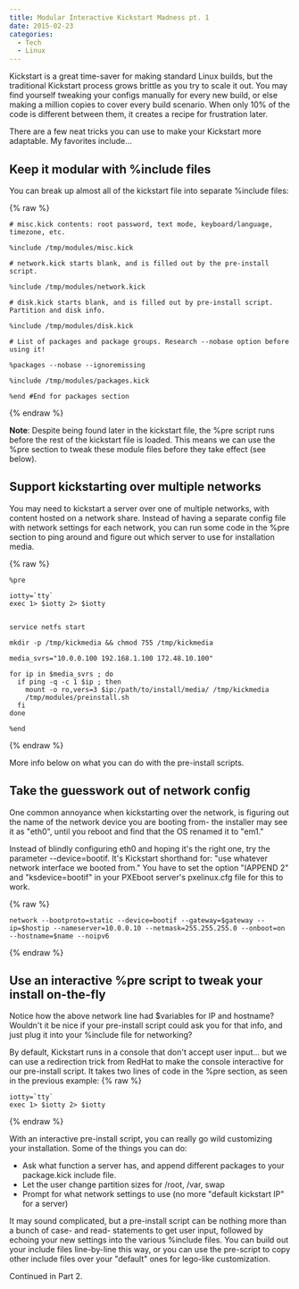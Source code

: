 ```yaml
---
title: Modular Interactive Kickstart Madness pt. 1
date: 2015-02-23
categories:
  - Tech
  - Linux
---
```


Kickstart is a great time-saver for making standard Linux builds, but the traditional Kickstart process grows brittle as you try to scale it out. You may find yourself tweaking your configs manually for every new build, or else making a million copies to cover every build scenario. When only 10% of the code is different between them, it creates a recipe for frustration later.
  
There are a few neat tricks you can use to make your Kickstart more adaptable. My favorites include...

## Keep it modular with %include files

You can break up almost all of the kickstart file into separate %include files:

{% raw %}
```shell
# misc.kick contents: root password, text mode, keyboard/language, timezone, etc.

%include /tmp/modules/misc.kick

# network.kick starts blank, and is filled out by the pre-install script.

%include /tmp/modules/network.kick

# disk.kick starts blank, and is filled out by pre-install script. Partition and disk info.

%include /tmp/modules/disk.kick

# List of packages and package groups. Research --nobase option before using it!

%packages --nobase --ignoremissing

%include /tmp/modules/packages.kick

%end #End for packages section
```
{% endraw %}

**Note**: Despite being found later in the kickstart file, the %pre script runs before the rest of the kickstart file is loaded. This means we can use the %pre section to tweak these module files before they take effect (see below).  

## Support kickstarting over multiple networks

You may need to kickstart a server over one of multiple networks, with content hosted on a network share. Instead of having a separate config file with network settings for each network, you can run some code in the %pre section to ping around and figure out which server to use for installation media.

{% raw %}
```
%pre

iotty=`tty`
exec 1> $iotty 2> $iotty


service netfs start

mkdir -p /tmp/kickmedia && chmod 755 /tmp/kickmedia

media_svrs="10.0.0.100 192.168.1.100 172.48.10.100"

for ip in $media_svrs ; do
  if ping -q -c 1 $ip ; then
    mount -o ro,vers=3 $ip:/path/to/install/media/ /tmp/kickmedia
    /tmp/modules/preinstall.sh 
  fi
done

%end
```
{% endraw %}
  
More info below on what you can do with the pre-install scripts.  

## Take the guesswork out of network config

One common annoyance when kickstarting over the network, is figuring out the name of the network device you are booting from- the installer may see it as "eth0", until you reboot and find that the OS renamed it to "em1."  
  
Instead of blindly configuring eth0 and hoping it's the right one, try the parameter \--device=bootif. It's Kickstart shorthand for: "use whatever network interface we booted from." You have to set the option "IAPPEND 2" and "ksdevice=bootif" in your PXEboot server's pxelinux.cfg file for this to work.  

{% raw %}
```shell
network --bootproto=static --device=bootif --gateway=$gateway --ip=$hostip --nameserver=10.0.0.10 --netmask=255.255.255.0 --onboot=on --hostname=$name --noipv6
```
{% endraw %}

## Use an interactive %pre script to tweak your install on-the-fly

Notice how the above network line had $variables for IP and hostname? Wouldn't it be nice if your pre-install script could ask you for that info, and just plug it into your %include file for networking?
  
By default, Kickstart runs in a console that don't accept user input... but we can use a redirection trick from RedHat to make the console interactive for our pre-install script. It takes two lines of code in the %pre section, as seen in the previous example:
{% raw %}
```
iotty=`tty`
exec 1> $iotty 2> $iotty
```
{% endraw %}

With an interactive pre-install script, you can really go wild customizing your installation. Some of the things you can do:

*   Ask what function a server has, and append different packages to your package.kick include file.
*   Let the user change partition sizes for /root, /var, swap
*   Prompt for what network settings to use (no more "default kickstart IP" for a server)

It may sound complicated, but a pre-install script can be nothing more than a bunch of case- and read- statements to get user input, followed by echoing your new settings into the various %include files. You can build out your include files line-by-line this way, or you can use the pre-script to copy other include files over your "default" ones for lego-like customization.
  
Continued in Part 2.